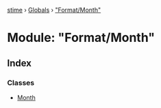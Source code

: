 [stime](../README.md) › [Globals](../globals.md) › ["Format/Month"](_format_month_.md)

# Module: "Format/Month"

## Index

### Classes

* [Month](../classes/_format_month_.month.md)

